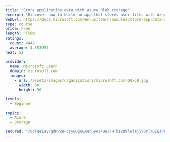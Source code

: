```yaml
---
title: "Store application data with Azure Blob storage"
excerpt: "Discover how to build an app that stores user files with Azure Blob storage, use Blob storage in a web app, and use the Azure Storage SDK for .NET Core."
webUrl: https://docs.microsoft.com/en-us/learn/modules/store-app-data-with-azure-blob-storage/
type: course
price: Free
length: PT50M
ratings:
  count: 4448
  average: 4.553957
heat: 52

provider:
  name: Microsoft Learn
  domain: microsoft.com
  images:
    - url: /assets/images/organizations/microsoft.com-50x50.jpg
      width: 50
      height: 50

levels:
  - Beginner

topics:
  - Azure
  - Storage

secured: "/udTqeIay/gdMP2HFcsywDgGGXenGyAZ4OuJ/HTbsZN9lWlajiY3rT/GIEzPFNkZrRHKx0GTRwychdyogXhzV9TQMK8mhOuKZGxDaLPHvlFJJBY8j/AlNSmC4cTBW/f1Mfn8wd1bfi3mnp2O0rLSN8jn57rVbWfc67JrQCDuBDjga70vveoaUzrBcSlRqGoCXubfwSmPA7baTTKbX/j1Tw4dSmLVjIKN0lDndfEmQN+IZmPFRYP0Tf2yG3QA10kMG0X0Sia4Kc8Ylmd9Tg50oSDfo7RjACj/zVckBEJJyQjPnurhCn2x3hDG/LEKz2iE/cYGYNQDpCDRjZ4JT42CVSX/NuRw2GmBKIXrhoTsVY3ZhLyCrr8/FvTDXCPDIJz9ydAQUthKOfiDSRzL5S4bSq40EuCOPWNbo+aHIggsiUU=;7QSE+W2teYdWQNi0uDPQxw=="
---
```


